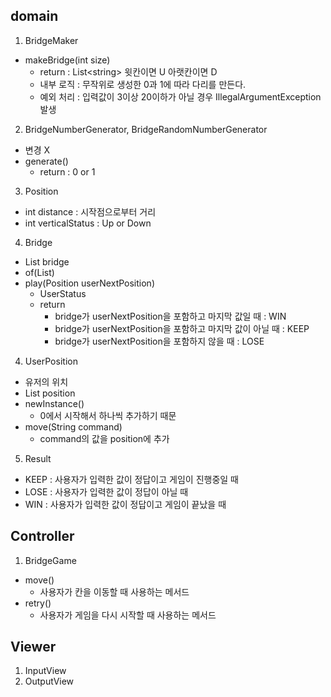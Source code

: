## domain
1. BridgeMaker
- makeBridge(int size)
  - return : List\<string> 윗칸이면 U 아랫칸이면 D
  - 내부 로직 : 무작위로 생성한 0과 1에 따라 다리를 만든다.
  - 예외 처리 : 입력값이 3이상 20이하가 아닐 경우 IllegalArgumentException 발생
2. BridgeNumberGenerator, BridgeRandomNumberGenerator
- 변경 X
- generate()
  - return : 0 or 1
3. Position
- int distance : 시작점으로부터 거리
- int verticalStatus : Up or Down
4. Bridge
- List<Position> bridge
- of(List<String>)
- play(Position userNextPosition)
  - UserStatus
  - return
    - bridge가 userNextPosition을 포함하고 마지막 값일 때 : WIN
    - bridge가 userNextPosition을 포함하고 마지막 값이 아닐 때 : KEEP
    - bridge가 userNextPosition을 포함하지 않을 때 : LOSE
4. UserPosition
- 유저의 위치
- List<String> position
- newInstance()
  - 0에서 시작해서 하나씩 추가하기 때문
- move(String command)
  - command의 값을 position에 추가
5. Result
- KEEP : 사용자가 입력한 값이 정답이고 게임이 진행중일 때
- LOSE : 사용자가 입력한 값이 정답이 아닐 때
- WIN : 사용자가 입력한 값이 정답이고 게임이 끝났을 때
## Controller
1. BridgeGame
- move()
  - 사용자가 칸을 이동할 때 사용하는 메서드
- retry()
  - 사용자가 게임을 다시 시작할 때 사용하는 메서드
## Viewer
1. InputView
2. OutputView